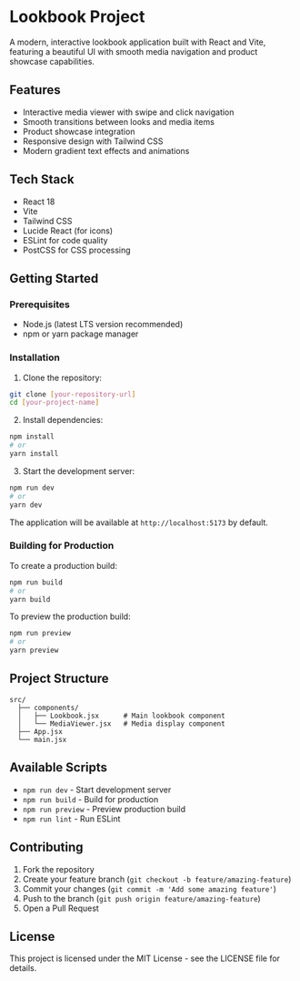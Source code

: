 # Lookbook Project

A modern, interactive lookbook application built with React and Vite, featuring a beautiful UI with smooth media navigation and product showcase capabilities.

## Features

- Interactive media viewer with swipe and click navigation
- Smooth transitions between looks and media items
- Product showcase integration
- Responsive design with Tailwind CSS
- Modern gradient text effects and animations

## Tech Stack

- React 18
- Vite
- Tailwind CSS
- Lucide React (for icons)
- ESLint for code quality
- PostCSS for CSS processing

## Getting Started

### Prerequisites

- Node.js (latest LTS version recommended)
- npm or yarn package manager

### Installation

1. Clone the repository:
```bash
git clone [your-repository-url]
cd [your-project-name]
```

2. Install dependencies:
```bash
npm install
# or
yarn install
```

3. Start the development server:
```bash
npm run dev
# or
yarn dev
```

The application will be available at `http://localhost:5173` by default.

### Building for Production

To create a production build:

```bash
npm run build
# or
yarn build
```

To preview the production build:

```bash
npm run preview
# or
yarn preview
```

## Project Structure

```
src/
  ├── components/
  │   ├── Lookbook.jsx      # Main lookbook component
  │   └── MediaViewer.jsx   # Media display component
  ├── App.jsx
  └── main.jsx
```

## Available Scripts

- `npm run dev` - Start development server
- `npm run build` - Build for production
- `npm run preview` - Preview production build
- `npm run lint` - Run ESLint

## Contributing

1. Fork the repository
2. Create your feature branch (`git checkout -b feature/amazing-feature`)
3. Commit your changes (`git commit -m 'Add some amazing feature'`)
4. Push to the branch (`git push origin feature/amazing-feature`)
5. Open a Pull Request

## License

This project is licensed under the MIT License - see the LICENSE file for details. 
